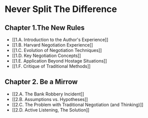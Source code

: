 # Never Split The Difference
## Chapter 1.The New Rules
- [[1.A. Introduction to the Author's Experience]]
- [[1.B. Harvard Negotiation Experience]]
- [[1.C. Evolution of Negotiation Techniques]]
- [[1.D. Key Negotiation Concepts]]
- [[1.E. Application Beyond Hostage Situations]]
- [[1.F. Critique of Traditional Methods]]
## Chapter 2. Be a Mirrow
- [[2.A. The Bank Robbery Incident]]
- [[2.B. Assumptions vs. Hypotheses]]
- [[2.C. The Problem with Traditional Negotiation (and Thinking)]]
- [[2.D. Active Listening, The Solution]]


